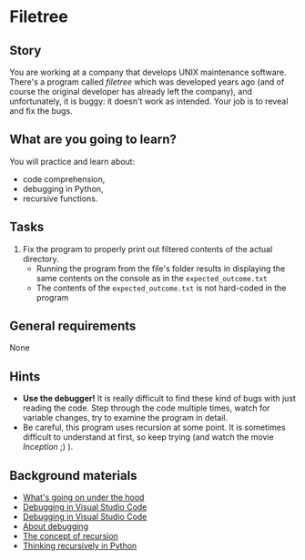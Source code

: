 # Filetree

## Story

You are working at a company that develops UNIX maintenance software.
There's a program called _filetree_ which was developed years ago (and of course
the original developer has already left the company), and unfortunately, it is
buggy: it doesn't work as intended. Your job is to reveal and fix the bugs.

## What are you going to learn?

You will practice and learn about:

- code comprehension,
- debugging in Python,
- recursive functions.

## Tasks

1. Fix the program to properly print out filtered contents of the actual directory.
    - Running the program from the file's folder results in displaying the same contents on the console as in the `expected_outcome.txt`
    - The contents of the `expected_outcome.txt` is not hard-coded in the program

## General requirements

None

## Hints

- **Use the debugger!** It is really difficult to find these kind of bugs with just
  reading the code. Step through the code multiple times, watch for variable
  changes, try to examine the program in detail.
- Be careful, this program uses recursion at some point. It is sometimes difficult
  to understand at first, so keep trying (and watch the movie _Inception_ ;) ).

## Background materials

- <i class="far fa-exclamation"></i> [What's going on under the hood](project/curriculum/materials/pages/python/whats-going-on-under-the-hood.md)
- <i class="far fa-exclamation"></i> <i class="far fa-video"></i> [Debugging in Visual Studio Code](https://www.youtube.com/watch?v=w8QHoVam1-I)
- <i class="far fa-exclamation"></i> [Debugging in Visual Studio Code](https://code.visualstudio.com/docs/editor/debugging)
- <i class="far fa-book-open"></i> [About debugging](https://python-textbok.readthedocs.io/en/stable/Errors_and_Exceptions.html#debugging-programs)
- <i class="far fa-video"></i> [The concept of recursion](https://www.youtube.com/watch?v=vPEJSJMg4jY)
- <i class="far fa-candy-cane"></i> [Thinking recursively in Python](https://realpython.com/python-thinking-recursively/)
